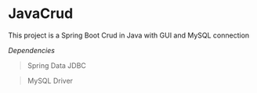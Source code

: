 # JavaCrud

This project is a Spring Boot Crud in Java with GUI and MySQL connection

*Dependencies*

> Spring Data JDBC

> MySQL Driver